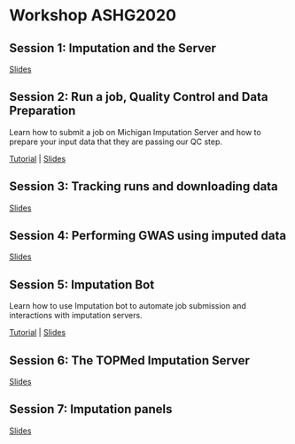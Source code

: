# Workshop ASHG2020

## Session 1: Imputation and the Server

[Slides](https://github.com/lukfor/imputationserver-ashg20/raw/main/slides/Section_1_MIS%20workshop%202020.pdf)

## Session 2: Run a job, Quality Control and Data Preparation

Learn how to submit a job on Michigan Imputation Server and how to prepare your input data that they are passing our QC step.

[Tutorial](/workshops/ASHG2020_Job_Submission) | [Slides](https://github.com/lukfor/imputationserver-ashg20/raw/main/slides/Section_2_MIS%20workshop%202020.pdf)

## Session 3: Tracking runs and downloading data

[Slides](https://github.com/lukfor/imputationserver-ashg20/raw/main/slides/Section_3_MIS%20workshop%202020.pdf)

## Session 4: Performing GWAS using imputed data

[Slides](https://github.com/lukfor/imputationserver-ashg20/raw/main/slides/Section_4_MIS%20workshop%202020.pdf)

## Session 5: Imputation Bot

Learn how to use Imputation bot to automate job submission and interactions with imputation servers.

[Tutorial](/workshops/ASHG2020_Imputation_Bot) | [Slides](https://github.com/lukfor/imputationserver-ashg20/raw/main/slides/Section_5_MIS%20workshop%202020.pdf)

## Session 6: The TOPMed Imputation Server

[Slides](https://github.com/lukfor/imputationserver-ashg20/raw/main/slides/Section_6_MIS%20workshop%202020.pdf)

## Session 7: Imputation panels

[Slides](https://github.com/lukfor/imputationserver-ashg20/raw/main/slides/Section_7_MIS%20workshop%202020.pdf)
